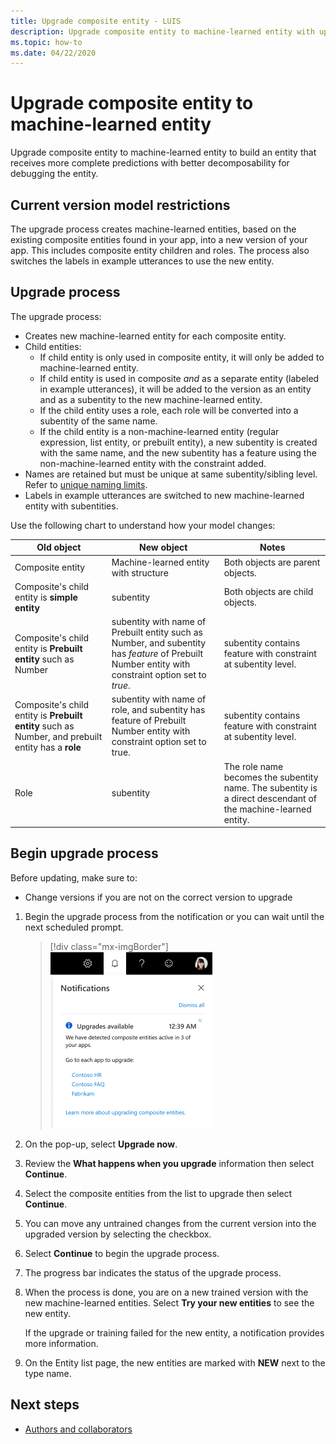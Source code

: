 ```yaml
---
title: Upgrade composite entity - LUIS
description: Upgrade composite entity to machine-learned entity with upgrade process in the LUIS portal.
ms.topic: how-to
ms.date: 04/22/2020
---
```


# Upgrade composite entity to machine-learned entity

Upgrade composite entity to machine-learned entity to build an entity that receives more complete predictions with better decomposability for debugging the entity.

## Current version model restrictions

The upgrade process creates machine-learned entities, based on the existing composite entities found in your app, into a new version of your app. This includes composite entity children and roles. The process also switches the labels in example utterances to use the new entity.

## Upgrade process

The upgrade process:
* Creates new machine-learned entity for each composite entity.
* Child entities:
    * If child entity is only used in composite entity, it will only be added to machine-learned entity.
    * If child entity is used in composite _and_ as a separate entity (labeled in example utterances), it will be added to the version as an entity and as a subentity to the new machine-learned entity.
    * If the child entity uses a role, each role will be converted into a subentity of the same name.
    * If the child entity is a non-machine-learned entity (regular expression, list entity, or prebuilt entity), a new subentity is created with the same name, and the new subentity has a feature using the non-machine-learned entity with the constraint added.
* Names are retained but must be unique at same subentity/sibling level. Refer to [unique naming limits](luis-boundaries.md#name-uniqueness).
* Labels in example utterances are switched to new machine-learned entity with subentities.

Use the following chart to understand how your model changes:

|Old object|New object|Notes|
|--|--|--|
|Composite entity|Machine-learned entity with structure|Both objects are parent objects.|
|Composite's child entity is **simple entity**|subentity|Both objects are child objects.|
|Composite's child entity is **Prebuilt entity** such as Number|subentity with name of Prebuilt entity such as Number, and subentity has _feature_ of Prebuilt Number entity with constraint option set to _true_.|subentity contains feature with constraint at subentity level.|
|Composite's child entity is **Prebuilt entity** such as Number, and prebuilt entity has a **role**|subentity with name of role, and subentity has feature of Prebuilt Number entity with constraint option set to true.|subentity contains feature with constraint at subentity level.|
|Role|subentity|The role name becomes the subentity name. The subentity is a direct descendant of the machine-learned entity.|

## Begin upgrade process

Before updating, make sure to:

* Change versions if you are not on the correct version to upgrade


1. Begin the upgrade process from the notification or you can wait until the next scheduled prompt.

    > [!div class="mx-imgBorder"]
    > ![Begin upgrade from notifications](./media/update-composite-entity/notification-begin-update.png)

1. On the pop-up, select **Upgrade now**.

1. Review the **What happens when you upgrade** information then select **Continue**.

1. Select the composite entities from the list to upgrade then select **Continue**.

1. You can move any untrained changes from the current version into the upgraded version by selecting the checkbox.

1. Select **Continue** to begin the upgrade process.

1. The progress bar indicates the status of the upgrade process.

1. When the process is done, you are on a new trained version with the new machine-learned entities. Select **Try your new entities** to see the new entity.

    If the upgrade or training failed for the new entity, a notification provides more information.

1. On the Entity list page, the new entities are marked with **NEW** next to the type name.

## Next steps

* [Authors and collaborators](luis-how-to-collaborate.md)